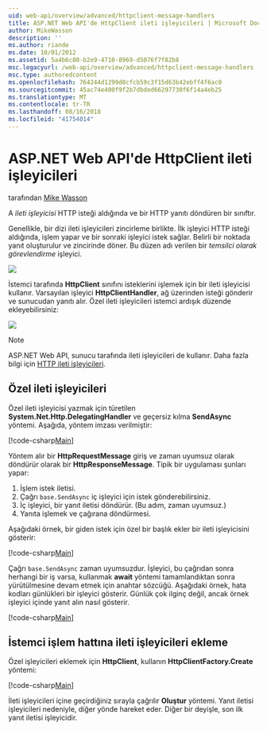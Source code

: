 ```yaml
---
uid: web-api/overview/advanced/httpclient-message-handlers
title: ASP.NET Web API'de HttpClient ileti işleyicileri | Microsoft Docs
author: MikeWasson
description: ''
ms.author: riande
ms.date: 10/01/2012
ms.assetid: 5a4b6c80-b2e9-4710-8969-d5076f7f82b8
msc.legacyurl: /web-api/overview/advanced/httpclient-message-handlers
msc.type: authoredcontent
ms.openlocfilehash: 764244d1299d8cfcb59c3f15d63b42ebff4f6ac0
ms.sourcegitcommit: 45ac74e400f9f2b7dbded66297730f6f14a4eb25
ms.translationtype: MT
ms.contentlocale: tr-TR
ms.lasthandoff: 08/16/2018
ms.locfileid: "41754014"
---
```

<a name="httpclient-message-handlers-in-aspnet-web-api"></a>ASP.NET Web API'de HttpClient ileti işleyicileri
====================
tarafından [Mike Wasson](https://github.com/MikeWasson)

A *ileti işleyicisi* HTTP isteği aldığında ve bir HTTP yanıtı döndüren bir sınıftır.

Genellikle, bir dizi ileti işleyicileri zincirleme birlikte. İlk işleyici HTTP isteği aldığında, işlem yapar ve bir sonraki işleyici istek sağlar. Belirli bir noktada yanıt oluşturulur ve zincirinde döner. Bu düzen adı verilen bir *temsilci olarak görevlendirme* işleyici.

![](httpclient-message-handlers/_static/image1.png)

İstemci tarafında **HttpClient** sınıfını isteklerini işlemek için bir ileti işleyicisi kullanır. Varsayılan işleyici **HttpClientHandler**, ağ üzerinden isteği gönderir ve sunucudan yanıtı alır. Özel ileti işleyicileri istemci ardışık düzende ekleyebilirsiniz:

![](httpclient-message-handlers/_static/image2.png)

> [!NOTE]
> ASP.NET Web API, sunucu tarafında ileti işleyicileri de kullanır. Daha fazla bilgi için [HTTP ileti işleyicileri](http-message-handlers.md).


## <a name="custom-message-handlers"></a>Özel ileti işleyicileri

Özel ileti işleyicisi yazmak için türetilen **System.Net.Http.DelegatingHandler** ve geçersiz kılma **SendAsync** yöntemi. Aşağıda, yöntem imzası verilmiştir:

[!code-csharp[Main](httpclient-message-handlers/samples/sample1.cs)]

Yöntem alır bir **HttpRequestMessage** giriş ve zaman uyumsuz olarak döndürür olarak bir **HttpResponseMessage**. Tipik bir uygulaması şunları yapar:

1. İşlem istek iletisi.
2. Çağrı `base.SendAsync` iç işleyici için istek gönderebilirsiniz.
3. İç işleyici, bir yanıt iletisi döndürür. (Bu adım, zaman uyumsuz.)
4. Yanıta işlemek ve çağırana döndürmesi.

Aşağıdaki örnek, bir giden istek için özel bir başlık ekler bir ileti işleyicisini gösterir:

[!code-csharp[Main](httpclient-message-handlers/samples/sample2.cs)]

Çağrı `base.SendAsync` zaman uyumsuzdur. İşleyici, bu çağrıdan sonra herhangi bir iş varsa, kullanmak **await** yöntemi tamamlandıktan sonra yürütülmesine devam etmek için anahtar sözcüğü. Aşağıdaki örnek, hata kodları günlükleri bir işleyici gösterir. Günlük çok ilginç değil, ancak örnek işleyici içinde yanıt alın nasıl gösterir.

[!code-csharp[Main](httpclient-message-handlers/samples/sample3.cs?highlight=10,13)]

## <a name="adding-message-handlers-to-the-client-pipeline"></a>İstemci işlem hattına ileti işleyicileri ekleme

Özel işleyicileri eklemek için **HttpClient**, kullanın **HttpClientFactory.Create** yöntemi:

[!code-csharp[Main](httpclient-message-handlers/samples/sample4.cs)]

İleti işleyicileri içine geçirdiğiniz sırayla çağrılır **Oluştur** yöntemi. Yanıt iletisi işleyicileri nedeniyle, diğer yönde hareket eder. Diğer bir deyişle, son ilk yanıt iletisi işleyicidir.
